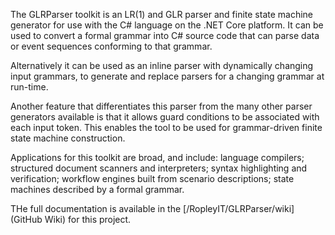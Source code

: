 The GLRParser toolkit is an LR(1) and GLR parser and finite state machine generator 
for use with the C# language on the .NET Core platform. It can be used to convert
a formal grammar into C# source code that can parse data or event sequences conforming 
to that grammar. 

Alternatively it can be used as an inline parser with dynamically changing input grammars, 
to generate and replace parsers for a changing grammar at run-time. 

Another feature that differentiates this parser from the many other parser generators 
available is that it allows guard conditions to be associated with each input token. 
This enables the tool to be used for grammar-driven finite state machine construction.

Applications for this toolkit are broad, and include: language compilers; structured 
document scanners and interpreters; syntax highlighting and verification; workflow engines 
built from scenario descriptions; state machines described by a formal grammar.

THe full documentation is available in the [/RopleyIT/GLRParser/wiki](GitHub Wiki) for this project.
